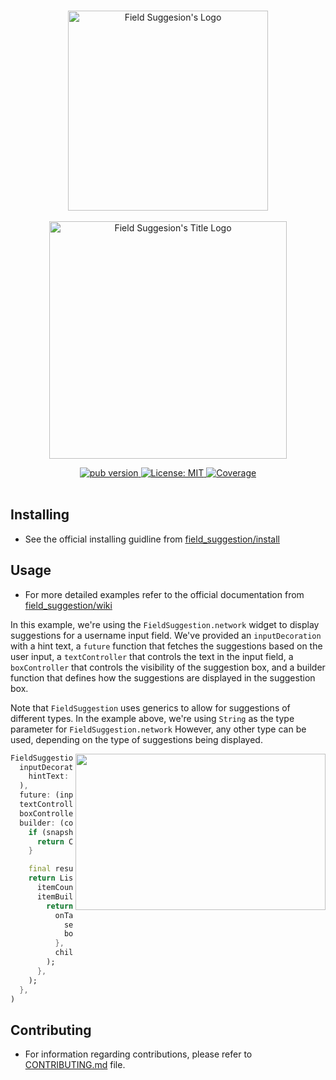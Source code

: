 <!-- 
LOGO: https://user-images.githubusercontent.com/59066341/137347177-c6800b7b-3725-4cdf-952d-e7f5bfdab0b1.png 
TITLE LOGO: https://user-images.githubusercontent.com/59066341/137352996-0d132ee0-0fe3-42da-90c4-f477ffa91228.png
-->

<p align="center">
  <br>
  <img width="320" src="https://user-images.githubusercontent.com/59066341/137347177-c6800b7b-3725-4cdf-952d-e7f5bfdab0b1.png" alt="Field Suggesion's Logo">
  <br>
  <br>
  <img width="380" src="https://user-images.githubusercontent.com/59066341/137352996-0d132ee0-0fe3-42da-90c4-f477ffa91228.png" alt="Field Suggesion's Title Logo">
  <br>
</p>

 <p align="center">
  <div align="center">
  <a href="https://pub.dev/packages/field_suggestion">
    <img src="https://img.shields.io/pub/v/field_suggestion?color=blue"
      alt="pub version" />
  </a>
  <a href="https://github.com/theiskaa/field_suggestion/blob/develop/LICENSE">
    <img src="https://img.shields.io/badge/License-MIT-red.svg"
      alt="License: MIT" />
  </a>
  <a href="https://codecov.io/gh/theiskaa/field_suggestion">
    <img src="https://codecov.io/gh/theiskaa/field_suggestion/branch/develop/graph/badge.svg"
      alt="Coverage" />
  </a>
</div><br>

## Installing
- See the official installing guidline from [field_suggestion/install](https://github.com/insolite-dev/field_suggestion/wiki/Installing)

## Usage

- For more detailed examples refer to the official documentation from [field_suggestion/wiki](https://github.com/insolite-dev/field_suggestion/wiki)

In this example, we're using the `FieldSuggestion.network` widget to display suggestions for a username input field. We've provided an `inputDecoration` with a hint text, a `future` function that fetches the suggestions based on the user input, a `textController` that controls the text in the input field, a `boxController` that controls the visibility of the suggestion box, and a builder function that defines how the suggestions are displayed in the suggestion box.

Note that `FieldSuggestion` uses generics to allow for suggestions of different types. In the example above, we're using `String` as the type parameter for `FieldSuggestion.network` However, any other type can be used, depending on the type of suggestions being displayed.

<img align=right height=250px width=400px src="https://user-images.githubusercontent.com/59066341/220667553-d4d83c93-6e15-424c-b2d5-7a221f30069c.gif">

```dart
FieldSuggestion<String>.network(
  inputDecoration: InputDecoration(
    hintText: 'Username', // optional
  ),
  future: (input) => future.call(input),
  textController: controller,
  boxController: boxController, // optional
  builder: (context, snapshot) {
    if (snapshot.connectionState != ConnectionState.done) {
      return Center(child: CircularProgressIndicator());
    }

    final result = snapshot.data ?? [];
    return ListView.builder(
      itemCount: result.length,
      itemBuilder: (context, index) {
        return GestureDetector(
          onTap: () {
            setState(() => controller.text = result[index]);
            boxControllerNetwork.close?.call();
          },
          child: Card(child: ListTile(title: Text(result[index]))),
        );
      },
    );
  },
)
```

## Contributing
- For information regarding contributions, please refer to [CONTRIBUTING.md](https://github.com/theiskaa/field_suggestion/blob/develop/CONTRIBUTING.md) file.
